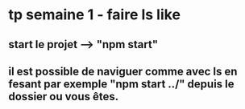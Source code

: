 # tp semaine 1 - faire ls like

## start le projet --> "npm start" 

## il est possible de naviguer comme avec ls en fesant par exemple "npm start ../" depuis le dossier ou vous êtes.

